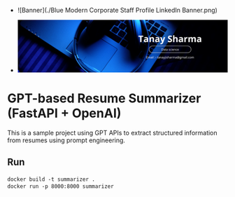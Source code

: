 - ![Banner](./Blue Modern Corporate Staff Profile LinkedIn Banner.png)
+ ![Banner](./resume-banner.png)

# GPT-based Resume Summarizer (FastAPI + OpenAI)

This is a sample project using GPT APIs to extract structured information from resumes using prompt engineering.

## Run
```
docker build -t summarizer .
docker run -p 8000:8000 summarizer
```
